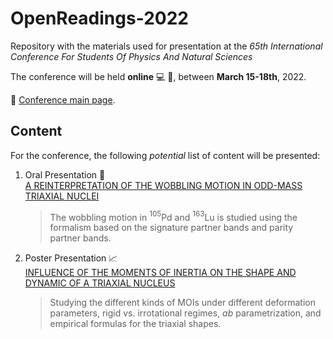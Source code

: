 # OpenReadings-2022

Repository with the materials used for presentation at the *65th International Conference For Students Of Physics And Natural Sciences*

The conference will be held **online** 💻  🎥, between **March 15-18th**, 2022.

📄 [Conference main page](http://www.openreadings.eu).

## Content

For the conference, the following *potential* list of content will be presented:

1. Oral Presentation 🎥  
   [A REINTERPRETATION OF THE WOBBLING MOTION IN ODD-MASS TRIAXIAL NUCLEI](presentation/abstract.pdf)
   > The wobbling motion in $^{105}$Pd and $^{163}$Lu is studied using the formalism based on the signature partner bands and parity partner bands.
2. Poster Presentation 📈  
   [INFLUENCE OF THE MOMENTS OF INERTIA ON THE SHAPE AND DYNAMIC OF A TRIAXIAL NUCLEUS](abstract/abstract.pdf)
   > Studying the different kinds of MOIs under different deformation parameters, rigid vs. irrotational regimes, $ab$ parametrization, and empirical formulas for the triaxial shapes.
